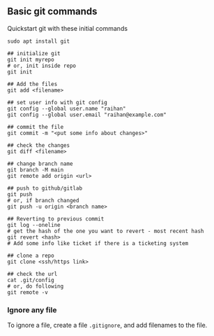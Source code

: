 ## Basic git commands
Quickstart git with these initial commands
```
sudo apt install git

## initialize git
git init myrepo 
# or, init inside repo
git init

## Add the files
git add <filename>

## set user info with git config
git config --global user.name "raihan"
git config --global user.email "raihan@example.com"

## commit the file
git commit -m "<put some info about changes>"

## check the changes
git diff <filename>

## change branch name
git branch -M main
git remote add origin <url>

## push to github/gitlab
git push
# or, if branch changed
git push -u origin <branch name>

## Reverting to previous commit 
git log --oneline
# get the hash of the one you want to revert - most recent hash
git revert <hash>
# Add some info like ticket if there is a ticketing system

## clone a repo
git clone <ssh/https link>

## check the url
cat .git/config
# or, do following
git remote -v
```

### Ignore any file
To ignore a file, create a file `.gitignore`, and add filenames to the file.




